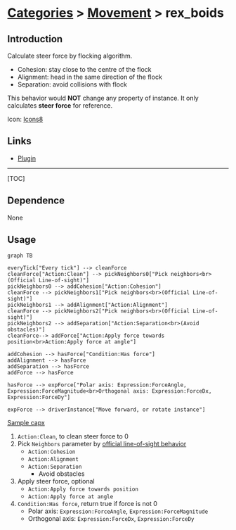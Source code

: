 # [Categories](categories.index.html) > [Movement](movement.index.html) > rex_boids

## Introduction

Calculate steer force by flocking algorithm.

- Cohesion: stay close to the centre of the flock
- Alignment: head in the same direction of the flock
- Separation: avoid collisions with flock

This behavior would **NOT** change any property of instance. It only calculates **steer force** for reference.

Icon: [Icons8](https://icons8.com/)

## Links

- [Plugin](https://rexrainbow.github.io/C3RexDoc/repo/rex_moveto.c3addon)


----

[TOC]

## Dependence

None

## Usage

```mermaid
graph TB

everyTick["Every tick"] --> cleanForce
cleanForce["Action:Clean"] --> pickNeighbors0["Pick neighbors<br>(Official Line-of-sight)"]
pickNeighbors0 --> addCohesion["Action:Cohesion"]
cleanForce --> pickNeighbors1["Pick neighbors<br>(Official Line-of-sight)"]
pickNeighbors1 --> addAlignment["Action:Alignment"]
cleanForce --> pickNeighbors2["Pick neighbors<br>(Official Line-of-sight)"]
pickNeighbors2 --> addSeparation["Action:Separation<br>(Avoid obstacles)"]
cleanForce--> addForce["Action:Apply force towards position<br>Action:Apply force at angle"]

addCohesion --> hasForce["Condition:Has force"]
addAlignment --> hasForce
addSeparation --> hasForce
addForce --> hasForce

hasForce --> expForce["Polar axis: Expression:ForceAngle, Expression:ForceMagnitude<br>Orthogonal axis: Expression:ForceDx, Expression:ForceDy"]

expForce --> driverInstance["Move forward, or rotate instance"]
```

[Sample capx](https://1drv.ms/u/s!Am5HlOzVf0kHl1nPGusnlzKJvb7m)

1. `Action:Clean`, to clean steer force to 0
2. Pick `Neighbors` parameter by [official line-of-sight behavior](https://www.scirra.com/manual/163/line-of-sight)
   - `Action:Cohesion`
   - `Action:Alignment`
   - `Action:Separation`
     - Avoid obstacles
3. Apply steer force, optional
   - `Action:Apply force towards position`
   - `Action:Apply force at angle`
4. `Condition:Has force`, return true if force is not 0
   - Polar axis: `Expression:ForceAngle`, `Expression:ForceMagnitude`
   - Orthogonal axis: `Expression:ForceDx`, `Expression:ForceDy`